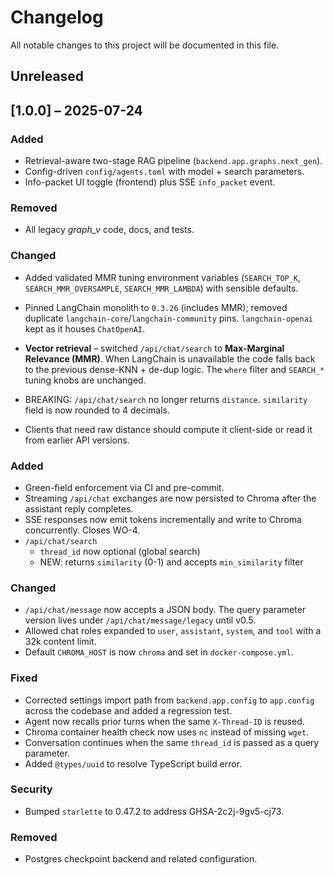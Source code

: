 # Changelog

All notable changes to this project will be documented in this file.

## Unreleased

## [1.0.0] – 2025-07-24

### Added
* Retrieval-aware two-stage RAG pipeline (`backend.app.graphs.next_gen`).
* Config-driven `config/agents.toml` with model + search parameters.
* Info-packet UI toggle (frontend) plus SSE `info_packet` event.

### Removed
* All legacy *graph_v* code, docs, and tests.


### Changed
* Added validated MMR tuning environment variables (`SEARCH_TOP_K`, `SEARCH_MMR_OVERSAMPLE`, `SEARCH_MMR_LAMBDA`) with sensible defaults.
* Pinned LangChain monolith to `0.3.26` (includes MMR); removed duplicate `langchain-core`/`langchain-community` pins. `langchain-openai` kept as it houses `ChatOpenAI`.

* **Vector retrieval** – switched `/api/chat/search` to **Max-Marginal Relevance (MMR)**. When LangChain is unavailable the code falls back to the previous dense-KNN + de-dup logic. The `where` filter and `SEARCH_*` tuning knobs are unchanged.

* BREAKING: `/api/chat/search` no longer returns `distance`. `similarity` field is now rounded to 4 decimals.
* Clients that need raw distance should compute it client-side or read it from earlier API versions.

### Added
- Green-field enforcement via CI and pre-commit.
- Streaming `/api/chat` exchanges are now persisted to Chroma after the
  assistant reply completes.
- SSE responses now emit tokens incrementally and write to Chroma concurrently.
  Closes WO-4.
- `/api/chat/search`
    - `thread_id` now optional (global search)
    - NEW: returns `similarity` (0-1) and accepts `min_similarity` filter

### Changed
- `/api/chat/message` now accepts a JSON body. The query parameter version lives under `/api/chat/message/legacy` until v0.5.
- Allowed chat roles expanded to `user`, `assistant`, `system`, and `tool` with a 32k content limit.
- Default `CHROMA_HOST` is now `chroma` and set in `docker-compose.yml`.


### Fixed
- Corrected settings import path from `backend.app.config` to `app.config` across
  the codebase and added a regression test.
- Agent now recalls prior turns when the same `X-Thread-ID` is reused.
- Chroma container health check now uses `nc` instead of missing `wget`.
- Conversation continues when the same `thread_id` is passed as a query parameter.
- Added `@types/uuid` to resolve TypeScript build error.

### Security
- Bumped `starlette` to 0.47.2 to address GHSA-2c2j-9gv5-cj73.

### Removed
- Postgres checkpoint backend and related configuration.
